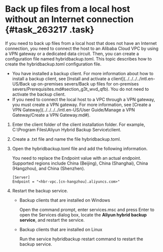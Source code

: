 # Back up files from a local host without an Internet connection {#task_263217 .task}

If you need to back up files from a local host that does not have an Internet connection, you need to connect the host to an Alibaba Cloud VPC by using a VPN gateway or a dedicated data circuit. Then, you can create a configuration file named hybridbackup.toml. This topic describes how to create the hybridbackup.toml configuration file.

-   You have installed a backup client. For more information about how to install a backup client, see [Install and activate a client](../../../../intl.en-US/Back up on-premises severs/Back up files for on-premises severs/Prerequisites.md#section_g3t_wvd_qfb). You do not need to activate the backup client.
-   If you need to connect the local host to a VPC through a VPN gateway, you must create a VPN gateway. For more information, see [Create a VPN Gateway](../../../../intl.en-US/User Guide/Manage a VPN Gateway/Create a VPN Gateway.md#).

1.  Enter the client folder of the client installation folder. For example, C:\\Program Files\\Aliyun Hybrid Backup Service\\client.
2.  Create a .txt file and name the file hybridbackup.toml.
3.  Open the hybridbackup.toml file and add the following information. 

    You need to replace the Endpoint value with an actual endpoint. Supported regions include China \(Beijing\), China \(Shanghai\), China \(Hangzhou\), and China \(Shenzhen\).

    ``` {#codeblock_ukz_ovg_tdr}
    [Server]
    Endpoint = "<hbr-vpc.[cn-hangzhou].aliyuncs.com>"
    ```

4.  Restart the backup service. 
    -   Backup clients that are installed on Windows

        Open the command prompt, enter services.msc and press Enter to open the Services dialog box, locate the **Aliyun hybrid backup service**, and restart the service.

    -   Backup clients that are installed on Linux

        Run the service hybridbackup restart command to restart the backup service.


